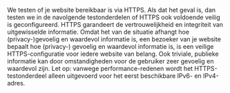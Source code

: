 We testen of je website bereikbaar is via HTTPS. Als dat het geval is, dan testen we in de navolgende testonderdelen of HTTPS ook voldoende veilig is geconfigureerd. HTTPS garandeert de vertrouwelijkheid en integriteit van uitgewisselde informatie. Omdat het van de situatie afhangt hoe (privacy-)gevoelig en waardevol informatie is, een bezoeker van je website bepaalt hoe (privacy-) gevoelig en waardevol informatie is, is een veilige HTTPS-configuratie voor iedere website van belang. Ook triviale, publieke informatie kan door omstandigheden voor de gebruiker zeer gevoelig en waardevol zijn. Let op: vanwege performance-redenen wordt het HTTPS-testonderdeel  alleen uitgevoerd voor het eerst beschikbare IPv6- en IPv4-adres.
